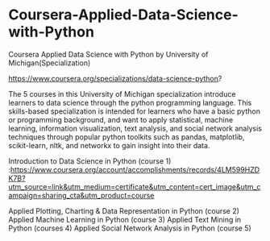 # Coursera-Applied-Data-Science-with-Python
Coursera Applied Data Science with Python by University of Michigan(Specialization)

https://www.coursera.org/specializations/data-science-python?

The 5 courses in this University of Michigan specialization introduce learners to data science through the python programming language. This skills-based specialization is intended for learners who have a basic python or programming background, and want to apply statistical, machine learning, information visualization, text analysis, and social network analysis techniques through popular python toolkits such as pandas, matplotlib, scikit-learn, nltk, and networkx to gain insight into their data.

Introduction to Data Science in Python (course 1) :https://www.coursera.org/account/accomplishments/records/4LM599HZDK7B?utm_source=link&utm_medium=certificate&utm_content=cert_image&utm_campaign=sharing_cta&utm_product=course

Applied Plotting, Charting & Data Representation in Python (course 2)
Applied Machine Learning in Python (course 3)
Applied Text Mining in Python (courses 4)
Applied Social Network Analysis in Python (course 5) 
